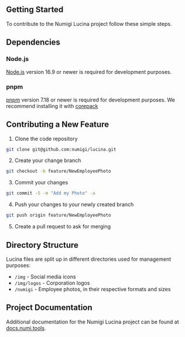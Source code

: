 ## Getting Started

To contribute to the Numigi Lucina project follow these simple steps.

## Dependencies

### Node.js

[Node.js](https://nodejs.org/en/download) version 16.9 or newer is required for development purposes.

### pnpm

[pnpm](https://pnpm.io/installation) version 7.18 or newer is required for development purposes. We recommend installing it with [corepack](https://github.com/n8n-io/n8n/blob/master/CONTRIBUTING.md#corepack)

## Contributing a New Feature

1. Clone the code repository

```bash
git clone git@github.com:numigi/lucina.git
```

2. Create your change branch

```bash
git checkout -b feature/NewEmployeePhoto
```

3. Commit your changes

```bash
git commit -S -m "Add my Photo" -a
```

4. Push your changes to your newly created branch

```bash
git push origin feature/NewEmployeePhoto
```

5. Create a pull request to ask for merging

## Directory Structure

Lucina files are split up in different directories used for management purposes:

- `/img` - Social media icons
- `/img/logos` - Corporation logos
- `/numigi` - Employee photos, in their respective formats and sizes

## Project Documentation

Additional documentation for the Numigi Lucina project can be found at [docs.numi.tools](https://docs.numi.tools).
